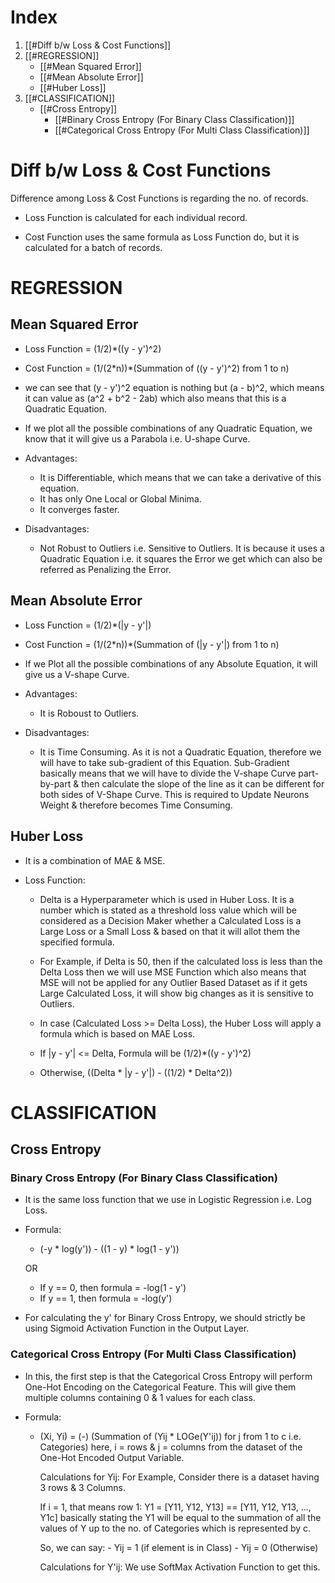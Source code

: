 
# Index
1. [[#Diff b/w Loss & Cost Functions]]
2. [[#REGRESSION]]
	- [[#Mean Squared Error]]
	- [[#Mean Absolute Error]]
	- [[#Huber Loss]]
3. [[#CLASSIFICATION]]
	- [[#Cross Entropy]]
		- [[#Binary Cross Entropy (For Binary Class Classification)]]
		- [[#Categorical Cross Entropy (For Multi Class Classification)]]

# Diff b/w Loss & Cost Functions

Difference among Loss & Cost Functions is regarding the no. of records.

- Loss Function is calculated for each individual record.

- Cost Function uses the same formula as Loss Function do, but it is calculated for a batch of records.

# REGRESSION

## Mean Squared Error

- Loss Function = (1/2)\*((y - y')^2)

- Cost Function = (1/(2\*n))\*(Summation of ((y - y')^2) from 1 to n)

- we can see that (y - y')^2 equation is nothing but (a - b)^2, which means it can value as (a^2 + b^2 - 2ab) which also means that this is a Quadratic Equation.

- If we plot all the possible combinations of any Quadratic Equation, we know that it will give us a Parabola i.e. U-shape Curve.

- Advantages:
	- It is Differentiable, which means that we can take a derivative of this equation.
	- It has only One Local or Global Minima.
	- It converges faster.

- Disadvantages:
	- Not Robust to Outliers i.e. Sensitive to Outliers. It is because it uses a Quadratic Equation i.e. it squares the Error we get which can also be referred as Penalizing the Error.

## Mean Absolute Error

- Loss Function = (1/2)\*(|y - y'|)

- Cost Function = (1/(2\*n))\*(Summation of (|y - y'|) from 1 to n)

- If we Plot all the possible combinations of any Absolute Equation, it will give us a V-shape Curve.

- Advantages:
	- It is Roboust to Outliers.

- Disadvantages:
	- It is Time Consuming.
		As it is not a Quadratic Equation, therefore we will have to take sub-gradient of this Equation.
		Sub-Gradient basically means that we will have to divide the V-shape Curve part-by-part & then calculate the slope of the line as it can be different for both sides of V-Shape Curve. This is required to Update Neurons Weight & therefore becomes Time Consuming. 

## Huber Loss

- It is a combination of MAE & MSE.

- Loss Function:
	- Delta is a Hyperparameter which is used in Huber Loss. It is a number which is stated as a threshold loss value which will be considered as a Decision Maker whether a Calculated Loss is a Large Loss or a Small Loss & based on that it will allot them the specified formula.
	- For Example, if Delta is 50, then if the calculated loss is less than the Delta Loss then we will use MSE Function which also means that MSE will not be applied for any Outlier Based Dataset as if it gets Large Calculated Loss, it will show big changes as it is sensitive to Outliers.
	- In case (Calculated Loss >= Delta Loss), the Huber Loss will apply a formula which is based on MAE Loss.

	- If |y - y'| <= Delta, Formula will be (1/2)\*((y - y')^2)
	- Otherwise, ((Delta \* |y - y'|) - ((1/2) \* Delta^2))

# CLASSIFICATION

## Cross Entropy

### Binary Cross Entropy (For Binary Class Classification)

- It is the same loss function that we use in Logistic Regression i.e. Log Loss.

- Formula:
	- (-y \* log(y')) - ((1 - y) \* log(1 - y'))

	OR

	- If y == 0, then formula = -log(1 - y')
	- If y == 1, then formula = -log(y')

- For calculating the y' for Binary Cross Entropy, we should strictly be using Sigmoid Activation Function in the Output Layer.

### Categorical Cross Entropy (For Multi Class Classification)

- In this, the first step is that the Categorical Cross Entropy will perform One-Hot Encoding on the Categorical Feature.
	This will give them multiple columns containing 0 & 1 values for each class.

- Formula:
	- (Xi, Yi) = (-) (Summation of (Yij \* LOGe(Y'ij)) for j from 1 to c i.e. Categories)
		here, i = rows & j = columns from the dataset of the One-Hot Encoded Output Variable.

		Calculations for Yij:
			For Example,
			Consider there is a dataset having 3 rows & 3 Columns.

		If i = 1, that means row 1:
			Y1 = [Y11, Y12, Y13] == [Y11, Y12, Y13, ..., Y1c] basically stating the Y1 will be equal to the summation of all the values of Y up to the no. of Categories which is represented by c.

		So, we can say:
			- Yij = 1 (if element is in Class)
			- Yij = 0 (Otherwise)

		Calculations for Y'ij:
			We use SoftMax Activation Function to get this.
